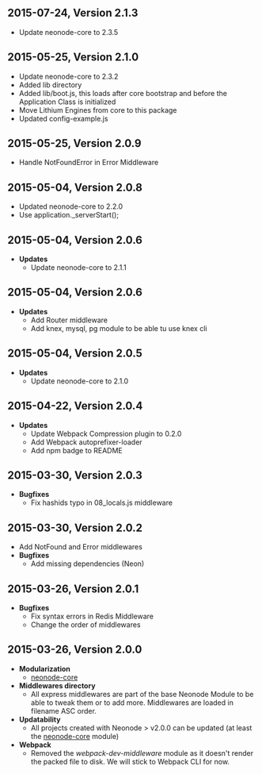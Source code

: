 ## 2015-07-24, Version 2.1.3

- Update neonode-core to 2.3.5

## 2015-05-25, Version 2.1.0

- Update neonode-core to 2.3.2
- Added lib directory
- Added lib/boot.js, this loads after core bootstrap and before the Application Class is initialized
- Move Lithium Engines from core to this package
- Updated config-example.js

## 2015-05-25, Version 2.0.9

- Handle NotFoundError in Error Middleware

## 2015-05-04, Version 2.0.8

- Updated neonode-core to 2.2.0
- Use application._serverStart();

## 2015-05-04, Version 2.0.6

- **Updates**
     - Update neonode-core to 2.1.1


## 2015-05-04, Version 2.0.6

- **Updates**
     - Add Router middleware
     - Add knex, mysql, pg module to be able tu use knex cli


## 2015-05-04, Version 2.0.5

- **Updates**
     - Update neonode-core to 2.1.0


## 2015-04-22, Version 2.0.4

- **Updates**
     - Update Webpack Compression plugin to 0.2.0
     - Add Webpack autoprefixer-loader
     - Add npm badge to README


## 2015-03-30, Version 2.0.3

- **Bugfixes**
     - Fix hashids typo in 08_locals.js middleware

## 2015-03-30, Version 2.0.2

- Add NotFound and Error middlewares
- **Bugfixes**
     - Add missing dependencies (Neon)


## 2015-03-26, Version 2.0.1

- **Bugfixes**
     - Fix syntax errors in Redis Middleware
     - Change the order of middlewares


## 2015-03-26, Version 2.0.0

 - **Modularization**
     - [neonode-core](https://github.com/sgarza/neonode-core)
 - **Middlewares directory**
     - All express middlewares are part of the base Neonode Module to be able to tweak them or to add more. Middlewares are loaded in filename ASC order.
 - **Updatability**
     - All projects created with Neonode > v2.0.0 can be updated (at least the [neonode-core](https://github.com/sgarza/neonode-core) module)
 - **Webpack**
     - Removed the *webpack-dev-middleware* module as it doesn't render the packed file to disk. We will stick to Webpack CLI for now.
